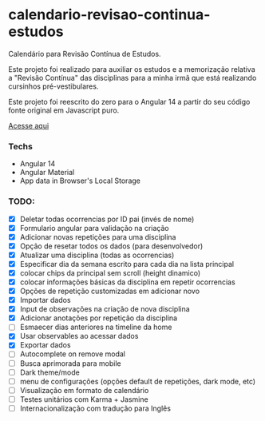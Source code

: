 # calendario-revisao-continua-estudos
Calendário para Revisão Contínua de Estudos.

Este projeto foi realizado para auxiliar os estudos e a memorização relativa a "Revisão Contínua" das disciplinas para a minha irmã que está realizando cursinhos pré-vestibulares.

Este projeto foi reescrito do zero para o Angular 14 a partir do seu código fonte original em Javascript puro.

[Acesse aqui](https://felipe-dias-azevedo.github.io/calendario-revisao-continua-estudos-angular/)

### Techs
* Angular 14
* Angular Material
* App data in Browser's Local Storage

### TODO:
- [x] Deletar todas ocorrencias por ID pai (invés de nome)
- [x] Formulario angular para validação na criação
- [x] Adicionar novas repetições para uma disciplina
- [x] Opção de resetar todos os dados (para desenvolvedor)
- [x] Atualizar uma disciplina (todas as ocorrencias)
- [x] Especificar dia da semana escrito para cada dia na lista principal
- [x] colocar chips da principal sem scroll (height dinamico)
- [x] colocar informações básicas da disciplina em repetir ocorrencias
- [x] Opções de repetição customizadas em adicionar novo
- [x] Importar dados
- [x] Input de observações na criação de nova disciplina
- [x] Adicionar anotações por repetição da disciplina
- [ ] Esmaecer dias anteriores na timeline da home
- [x] Usar observables ao acessar dados
- [x] Exportar dados
- [ ] Autocomplete on remove modal
- [ ] Busca aprimorada para mobile
- [ ] Dark theme/mode
- [ ] menu de configurações (opções default de repetições, dark mode, etc)
- [ ] Visualização em formato de calendário
- [ ] Testes unitários com Karma + Jasmine
- [ ] Internacionalização com tradução para Inglês
